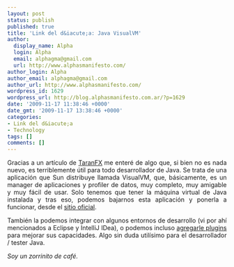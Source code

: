 ```yaml
---
layout: post
status: publish
published: true
title: 'Link del d&iacute;a: Java VisualVM'
author:
  display_name: Alpha
  login: Alpha
  email: alphagma@gmail.com
  url: http://www.alphasmanifesto.com/
author_login: Alpha
author_email: alphagma@gmail.com
author_url: http://www.alphasmanifesto.com/
wordpress_id: 1629
wordpress_url: http://blog.alphasmanifesto.com.ar/?p=1629
date: '2009-11-17 11:38:46 +0000'
date_gmt: '2009-11-17 13:38:46 +0000'
categories:
- Link del d&iacute;a
- Technology
tags: []
comments: []
---
```

<p style="text-align: justify;">Gracias a un art&iacute;culo de <a href="http://www.taranfx.com/blog/java-visualvm">TaranFX</a> me enter&eacute; de algo que, si bien no es nada nuevo, es terriblemente &uacute;til para todo desarrollador de Java. Se trata de una aplicaci&oacute;n que Sun distribuye llamada VisualVM, que, b&aacute;sicamente, es un manager de aplicaciones y profiler de datos, muy completo, muy amigable y muy f&aacute;cil de usar. Solo tenemos que tener la m&aacute;quina virtual de Java instalada y tras eso, podemos bajarnos esta aplicaci&oacute;n y ponerla a funcionar, desde el <a href="https://visualvm.dev.java.net/">sitio oficial</a>.</p>
<p style="text-align: justify;">Tambi&eacute;n la podemos integrar con algunos entornos de desarrollo (vi por ah&iacute; mencionados a Eclipse y IntelliJ IDea), o podemos incluso <a href="https://visualvm.dev.java.net/plugins.html">agregarle plugins</a> para mejorar sus capacidades. Algo sin duda util&iacute;simo para el desarrollador / tester Java.</p>
<p style="text-align: justify;"><em>Soy un zorrinito de caf&eacute;.</em></p>
